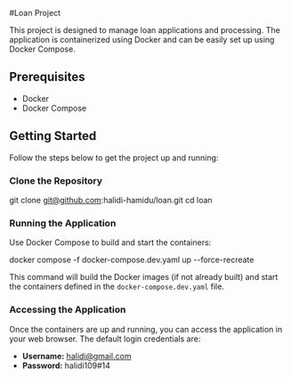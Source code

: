 #Loan Project

This project is designed to manage loan applications and processing. The application is containerized using Docker and can be easily set up using Docker Compose.

## Prerequisites

- Docker
- Docker Compose

## Getting Started

Follow the steps below to get the project up and running:

### Clone the Repository


git clone git@github.com:halidi-hamidu/loan.git
cd loan


### Running the Application

Use Docker Compose to build and start the containers:

docker compose -f docker-compose.dev.yaml up --force-recreate

This command will build the Docker images (if not already built) and start the containers defined in the `docker-compose.dev.yaml` file.

### Accessing the Application

Once the containers are up and running, you can access the application in your web browser. The default login credentials are:

- **Username:** halidi@gmail.com
- **Password:** halidi109#14
